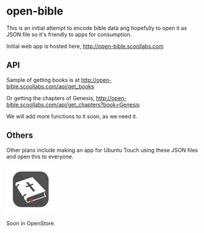 # open-bible

This is an initial attempt to encode bible data ang hopefully to open it as JSON file so it's friendly to apps for consumption.

Initial web app is hosted here, http://open-bible.scoollabs.com

## API

Sample of getting books is at http://open-bible.scoollabs.com/api/get_books

Or getting the chapters of Genesis, http://open-bible.scoollabs.com/api/get_chapters?book=Genesis

We will add more functions to it soon, as we need it.

## Others

Other plans include making an app for Ubuntu Touch using these JSON files and open this to everyone.

![OpenBibile Logo](/public/img/logo.png)

Soon in OpenStore.
